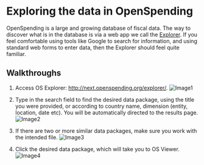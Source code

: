 # Exploring the data in OpenSpending

OpenSpending is a large and growing database of fiscal data. The way to discover what is in the database is via a web app we call the [Explorer](http://openspending.org/explorer). If you feel comfortable using tools like Google to search for information, and using standard web forms to enter data, then the Explorer should feel quite familiar.

## Walkthroughs

1. Access OS Explorer: http://next.openspending.org/explorer/.
![Image1](https://raw.githubusercontent.com/VictoriaVlad/docs/master/images/OS%20Explorer%201.jpg)

2. Type in the search field to find the desired data package, using the title you were provided, or according to country name, dimension (entity, location, date etc). You will be automatically directed to the results page.
![Image2](https://raw.githubusercontent.com/VictoriaVlad/docs/master/images/OS%20Explorer%202..jpg)

3. If there are two or more similar data packages, make sure you work with the intended file.
![Image3](https://raw.githubusercontent.com/VictoriaVlad/docs/master/images/OS%20Explorer%203..jpg)

4. Click the desired data package, which will take you to OS Viewer.
![Image4](https://raw.githubusercontent.com/VictoriaVlad/docs/master/images/OS%20Explorer%204..jpg)
